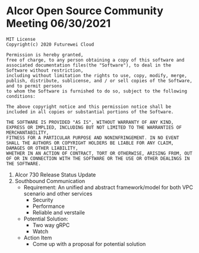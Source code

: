 # Alcor Open Source Community Meeting 06/30/2021


    MIT License
    Copyright(c) 2020 Futurewei Cloud

    Permission is hereby granted,
    free of charge, to any person obtaining a copy of this software and associated documentation files(the "Software"), to deal in the Software without restriction,
    including without limitation the rights to use, copy, modify, merge, publish, distribute, sublicense, and / or sell copies of the Software, and to permit persons
    to whom the Software is furnished to do so, subject to the following conditions:

    The above copyright notice and this permission notice shall be included in all copies or substantial portions of the Software.

    THE SOFTWARE IS PROVIDED "AS IS", WITHOUT WARRANTY OF ANY KIND, EXPRESS OR IMPLIED, INCLUDING BUT NOT LIMITED TO THE WARRANTIES OF MERCHANTABILITY,
    FITNESS FOR A PARTICULAR PURPOSE AND NONINFRINGEMENT. IN NO EVENT SHALL THE AUTHORS OR COPYRIGHT HOLDERS BE LIABLE FOR ANY CLAIM, DAMAGES OR OTHER LIABILITY,
    WHETHER IN AN ACTION OF CONTRACT, TORT OR OTHERWISE, ARISING FROM, OUT OF OR IN CONNECTION WITH THE SOFTWARE OR THE USE OR OTHER DEALINGS IN THE SOFTWARE.


1. Alcor 730 Release Status Update
2. Southbound Communication 
    * Requirement: An unified and abstract framework/model for both VPC scenario and other services 
        * Security 
        * Performance
        * Reliable and verstaile 
    * Potential Solution:
        * Two way gRPC
        * Watch 
    * Action Item
        * Come up with a proposal for potential solution 

